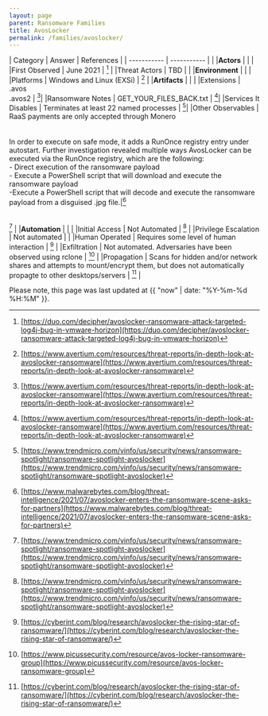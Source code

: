 ```yaml
---
layout: page
parent: Ransomware Families
title: AvosLocker
permalink: /families/avoslocker/
---
```


| Category | Answer | References | 
| ----------- | ----------- | | 
|**Actors** | | |
|First Observed | June 2021 | [^1] |
|Threat Actors | TBD | |
|**Environment** | | |
|Platforms | Windows and Linux (EXSi) | [^2] |
|**Artifacts** | | |
|Extensions | .avos<br>.avos2 | [^2]|
|Ransomware Notes | GET_YOUR_FILES_BACK.txt | [^2]|
|Services It Disables | Terminates at least 22 named processes | [^3]|
|Other Observables | RaaS payments are only accepted through Monero<br><br><br>In order to execute on safe mode, it adds a RunOnce registry entry under autostart. Further investigation revealed multiple ways AvosLocker can be executed via the RunOnce registry, which are the following:<br> - Direct execution of the ransomware payload<br> - Execute a PowerShell script that will download and execute the ransomware payload<br> -Execute a PowerShell script that will decode and execute the ransomware payload from a disguised .jpg file.|[^4]<br><br><br>[^3] |
|**Automation** | | |
|Initial Access | Not Automated | [^3] |
|Privilege Escalation | Not automated | |
|Human Operated | Requires some level of human interaction | [^6] |
|Exfiltration | Not automated. Adversaries have been observed using rclone | [^5] |
|Propagation | Scans for hidden and/or network shares and attempts to mount/encrypt them, but does not automatically propagte to other desktops/servers | [^6] |


[^1]: [https://duo.com/decipher/avoslocker-ransomware-attack-targeted-log4j-bug-in-vmware-horizon](https://duo.com/decipher/avoslocker-ransomware-attack-targeted-log4j-bug-in-vmware-horizon)
[^2]: [https://www.avertium.com/resources/threat-reports/in-depth-look-at-avoslocker-ransomware](https://www.avertium.com/resources/threat-reports/in-depth-look-at-avoslocker-ransomware)
[^3]: [https://www.trendmicro.com/vinfo/us/security/news/ransomware-spotlight/ransomware-spotlight-avoslocker](https://www.trendmicro.com/vinfo/us/security/news/ransomware-spotlight/ransomware-spotlight-avoslocker)
[^4]: [https://www.malwarebytes.com/blog/threat-intelligence/2021/07/avoslocker-enters-the-ransomware-scene-asks-for-partners](https://www.malwarebytes.com/blog/threat-intelligence/2021/07/avoslocker-enters-the-ransomware-scene-asks-for-partners)
[^5]: [https://www.picussecurity.com/resource/avos-locker-ransomware-group](https://www.picussecurity.com/resource/avos-locker-ransomware-group)
[^6]: [https://cyberint.com/blog/research/avoslocker-the-rising-star-of-ransomware/](https://cyberint.com/blog/research/avoslocker-the-rising-star-of-ransomware/)

Please note, this page was last updated at {{ "now" | date: "%Y-%m-%d %H:%M" }}.

